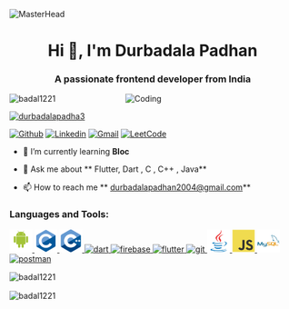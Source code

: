 ![MasterHead](https://mobiosolutions.com/wp-content/uploads/2020/07/Group-3.png)
<h1 align="center">Hi 👋, I'm Durbadala Padhan</h1>
<h3 align="center">A passionate frontend developer from India</h3>
<img align="right" alt="Coding" width="300" src="https://repository-images.githubusercontent.com/462900780/0a10af70-6cbf-46df-9071-0ff586a3b1d6">

<p align="left"> <img src="https://komarev.com/ghpvc/?username=badal1221&label=Profile%20views&color=0e75b6&style=flat" alt="badal1221" /> </p>

<p align="left"> <a href="https://twitter.com/durbadalapadha3" target="blank"><img src="https://img.shields.io/twitter/follow/durbadalapadha3?logo=twitter&style=for-the-badge" alt="durbadalapadha3" /></a> </p>

[![Github](https://img.shields.io/badge/-Github-000?&logo=Github&logoColor=white)](https://github.com/badal1221)
[![Linkedin](https://img.shields.io/badge/-LinkedIn-blue?&logo=Linkedin&logoColor=white)](https://www.linkedin.com/in/durbadala-padhan-a4730621a/)
[![Gmail](https://img.shields.io/badge/-Gmail-c14438?&logo=Gmail&logoColor=white)](mailto:durbadalapadhan2004@gmail.com)
[![LeetCode](https://img.shields.io/badge/-Leetcode-orange?&logo=Leetcode&logoColor=white)](https://leetcode.com/badal1221/)

- 🌱 I’m currently learning **Bloc**

- 💬 Ask me about ** Flutter, Dart , C , C++ , Java**

- 📫 How to reach me ** durbadalapadhan2004@gmail.com**


<h3 align="left">Languages and Tools:</h3>

<p align="left"> 
  <a href="https://developer.android.com" target="_blank" rel="noreferrer"> 
    <img src="https://raw.githubusercontent.com/devicons/devicon/master/icons/android/android-original-wordmark.svg" alt="android" width="40" height="40"/> </a> <a href="https://www.cprogramming.com/" target="_blank" rel="noreferrer"> 
    <img src="https://raw.githubusercontent.com/devicons/devicon/master/icons/c/c-original.svg" alt="c" width="40" height="40"/> </a> <a href="https://www.w3schools.com/cpp/" target="_blank" rel="noreferrer"> 
    <img src="https://raw.githubusercontent.com/devicons/devicon/master/icons/cplusplus/cplusplus-original.svg" alt="cplusplus" width="40" height="40"/> </a> <a href="https://dart.dev" target="_blank" rel="noreferrer"> 
    <img src="https://www.vectorlogo.zone/logos/dartlang/dartlang-icon.svg" alt="dart" width="40" height="40"/> </a> <a href="https://firebase.google.com/" target="_blank" rel="noreferrer"> 
    <img src="https://www.vectorlogo.zone/logos/firebase/firebase-icon.svg" alt="firebase" width="40" height="40"/> </a> <a href="https://flutter.dev" target="_blank" rel="noreferrer"> 
    <img src="https://www.vectorlogo.zone/logos/flutterio/flutterio-icon.svg" alt="flutter" width="40" height="40"/> </a> <a href="https://git-scm.com/" target="_blank" rel="noreferrer"> 
    <img src="https://www.vectorlogo.zone/logos/git-scm/git-scm-icon.svg" alt="git" width="40" height="40"/> </a> <a href="https://www.java.com" target="_blank" rel="noreferrer"> 
    <img src="https://raw.githubusercontent.com/devicons/devicon/master/icons/java/java-original.svg" alt="java" width="40" height="40"/> </a> <a href="https://developer.mozilla.org/en-US/docs/Web/JavaScript" target="_blank" rel="noreferrer"> 
    <img src="https://raw.githubusercontent.com/devicons/devicon/master/icons/javascript/javascript-original.svg" alt="javascript" width="40" height="40"/> </a> <a href="https://www.mysql.com/" target="_blank" rel="noreferrer"> 
    <img src="https://raw.githubusercontent.com/devicons/devicon/master/icons/mysql/mysql-original-wordmark.svg" alt="mysql" width="40" height="40"/> </a> <a href="https://postman.com" target="_blank" rel="noreferrer"> 
    <img src="https://www.vectorlogo.zone/logos/getpostman/getpostman-icon.svg" alt="postman" width="40" height="40"/> </a> </p>

<p><img align="center" src="https://github-readme-stats.vercel.app/api/top-langs?username=badal1221&show_icons=true&locale=en&layout=compact" alt="badal1221" /></p>

<p><img align="center" src="https://github-readme-streak-stats.herokuapp.com/?user=badal1221&" alt="badal1221" /></p>
